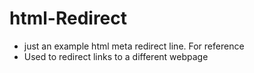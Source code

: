 # html-Redirect
- just an example html meta redirect line. For reference
- Used to redirect links to a different webpage
